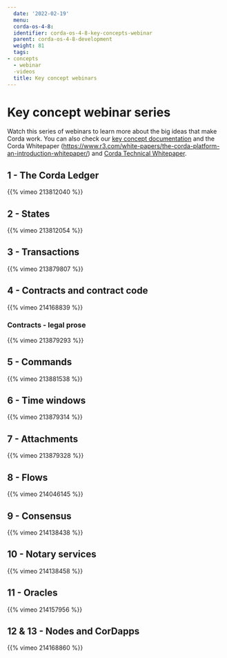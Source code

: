 ```yaml
---
  date: '2022-02-19'
  menu:
  corda-os-4-8:
  identifier: corda-os-4-8-key-concepts-webinar
  parent: corda-os-4-8-development
  weight: 81
  tags:
- concepts
  - webinar
  -videos
  title: Key concept webinars
---
```


# Key concept webinar series

Watch this series of webinars to learn more about the big ideas that make Corda work. You can also check our [key concept documentation](key-concepts.md) and the Corda Whitepaper (https://www.r3.com/white-papers/the-corda-platform-an-introduction-whitepaper/) and [Corda Technical Whitepaper](https://www.r3.com/white-papers/corda-technical-whitepaper/).


## 1 - The Corda Ledger

{{% vimeo 213812040 %}}

## 2 - States

{{% vimeo 213812054 %}}

## 3 - Transactions

{{% vimeo 213879807 %}}

## 4 - Contracts and contract code

{{% vimeo 214168839 %}}

### Contracts - legal prose

{{% vimeo 213879293 %}}

## 5 - Commands

{{% vimeo 213881538 %}}

## 6 - Time windows

{{% vimeo 213879314 %}}

## 7 - Attachments

{{% vimeo 213879328 %}}

## 8 - Flows

{{% vimeo 214046145 %}}

## 9 - Consensus

{{% vimeo 214138438 %}}

## 10 - Notary services

{{% vimeo 214138458 %}}

## 11 - Oracles

{{% vimeo 214157956 %}}

## 12 & 13 - Nodes and CorDapps

{{% vimeo 214168860 %}}
